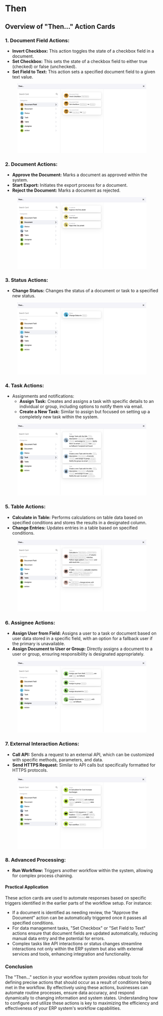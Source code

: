# Then

## Overview of "Then..." Action Cards

### **1. Document Field Actions:**

* **Invert Checkbox:** This action toggles the state of a checkbox field in a document.
* **Set Checkbox:** This sets the state of a checkbox field to either true (checked) or false (unchecked).
* **Set Field to Text:** This action sets a specified document field to a given text value.

<figure><img src="../../.gitbook/assets/then1.png" alt=""><figcaption></figcaption></figure>

### **2. Document Actions:**

* **Approve the Document:** Marks a document as approved within the system.
* **Start Export:** Initiates the export process for a document.
* **Reject the Document:** Marks a document as rejected.

<figure><img src="../../.gitbook/assets/then2.png" alt=""><figcaption></figcaption></figure>

### **3. Status Actions:**

* **Change Status:** Changes the status of a document or task to a specified new status.

<figure><img src="../../.gitbook/assets/then3.png" alt=""><figcaption></figcaption></figure>

### **4. Task Actions:**

* Assignments and notifications:
  * **Assign Task:** Creates and assigns a task with specific details to an individual or group, including options to notify them via email.
  * **Create a New Task:** Similar to assign but focused on setting up a completely new task within the system.

<figure><img src="../../.gitbook/assets/then4.png" alt=""><figcaption></figcaption></figure>

### **5. Table Actions:**

* **Calculate in Table:** Performs calculations on table data based on specified conditions and stores the results in a designated column.
* **Change Entries:** Updates entries in a table based on specified conditions.

<figure><img src="../../.gitbook/assets/then5.png" alt=""><figcaption></figcaption></figure>

### **6. Assignee Actions:**

* **Assign User from Field:** Assigns a user to a task or document based on user data stored in a specific field, with an option for a fallback user if the primary is unavailable.
* **Assign Document to User or Group:** Directly assigns a document to a user or group, ensuring responsibility is designated appropriately.

<figure><img src="../../.gitbook/assets/then6.png" alt=""><figcaption></figcaption></figure>

### **7. External Interaction Actions:**

* **Call API:** Sends a request to an external API, which can be customized with specific methods, parameters, and data.
* **Send HTTPS Request:** Similar to API calls but specifically formatted for HTTPS protocols.

<figure><img src="../../.gitbook/assets/then7.png" alt=""><figcaption></figcaption></figure>

### **8. Advanced Processing:**

* **Run Workflow:** Triggers another workflow within the system, allowing for complex process chaining.

#### Practical Application

These action cards are used to automate responses based on specific triggers identified in the earlier parts of the workflow setup. For instance:

* If a document is identified as needing review, the "Approve the Document" action can be automatically triggered once it passes all specified conditions.
* For data management tasks, "Set Checkbox" or "Set Field to Text" actions ensure that document fields are updated automatically, reducing manual data entry and the potential for errors.
* Complex tasks like API interactions or status changes streamline interactions not only within the ERP system but also with external services and tools, enhancing integration and functionality.

### Conclusion

The "Then..." section in your workflow system provides robust tools for defining precise actions that should occur as a result of conditions being met in the workflow. By effectively using these actions, businesses can automate routine processes, ensure data accuracy, and respond dynamically to changing information and system states. Understanding how to configure and utilize these actions is key to maximizing the efficiency and effectiveness of your ERP system's workflow capabilities.

